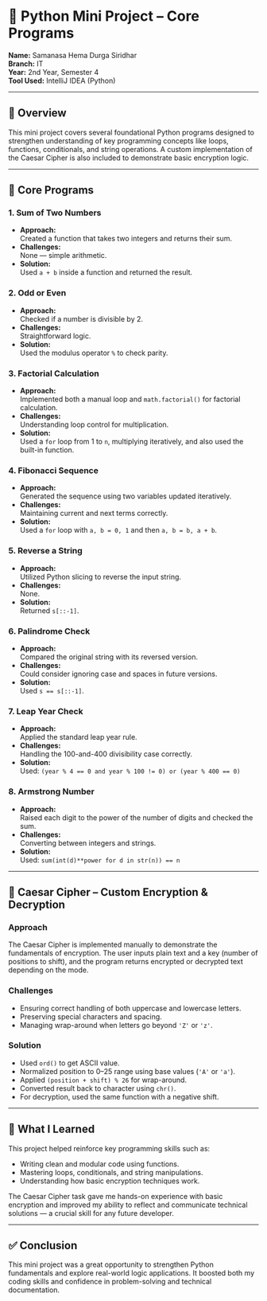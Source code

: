 # 🐍 Python Mini Project – Core Programs

**Name:** Samanasa Hema Durga Siridhar  
**Branch:** IT  
**Year:** 2nd Year, Semester 4  
**Tool Used:** IntelliJ IDEA (Python)

---

## 📌 Overview

This mini project covers several foundational Python programs designed to strengthen understanding of key programming concepts like loops, functions, conditionals, and string operations. A custom implementation of the Caesar Cipher is also included to demonstrate basic encryption logic.

---

## 🔢 Core Programs

### 1. Sum of Two Numbers
- **Approach:**  
  Created a function that takes two integers and returns their sum.
- **Challenges:**  
  None — simple arithmetic.
- **Solution:**  
  Used `a + b` inside a function and returned the result.

### 2. Odd or Even
- **Approach:**  
  Checked if a number is divisible by 2.
- **Challenges:**  
  Straightforward logic.
- **Solution:**  
  Used the modulus operator `%` to check parity.

### 3. Factorial Calculation
- **Approach:**  
  Implemented both a manual loop and `math.factorial()` for factorial calculation.
- **Challenges:**  
  Understanding loop control for multiplication.
- **Solution:**  
  Used a `for` loop from 1 to `n`, multiplying iteratively, and also used the built-in function.

### 4. Fibonacci Sequence
- **Approach:**  
  Generated the sequence using two variables updated iteratively.
- **Challenges:**  
  Maintaining current and next terms correctly.
- **Solution:**  
  Used a `for` loop with `a, b = 0, 1` and then `a, b = b, a + b`.

### 5. Reverse a String
- **Approach:**  
  Utilized Python slicing to reverse the input string.
- **Challenges:**  
  None.
- **Solution:**  
  Returned `s[::-1]`.

### 6. Palindrome Check
- **Approach:**  
  Compared the original string with its reversed version.
- **Challenges:**  
  Could consider ignoring case and spaces in future versions.
- **Solution:**  
  Used `s == s[::-1]`.

### 7. Leap Year Check
- **Approach:**  
  Applied the standard leap year rule.
- **Challenges:**  
  Handling the 100-and-400 divisibility case correctly.
- **Solution:**  
  Used: `(year % 4 == 0 and year % 100 != 0) or (year % 400 == 0)`

### 8. Armstrong Number
- **Approach:**  
  Raised each digit to the power of the number of digits and checked the sum.
- **Challenges:**  
  Converting between integers and strings.
- **Solution:**  
  Used: `sum(int(d)**power for d in str(n)) == n`

---

## 🔐 Caesar Cipher – Custom Encryption & Decryption

### Approach
The Caesar Cipher is implemented manually to demonstrate the fundamentals of encryption. The user inputs plain text and a key (number of positions to shift), and the program returns encrypted or decrypted text depending on the mode.

### Challenges
- Ensuring correct handling of both uppercase and lowercase letters.
- Preserving special characters and spacing.
- Managing wrap-around when letters go beyond `'Z'` or `'z'`.

### Solution
- Used `ord()` to get ASCII value.
- Normalized position to 0–25 range using base values (`'A'` or `'a'`).
- Applied `(position + shift) % 26` for wrap-around.
- Converted result back to character using `chr()`.
- For decryption, used the same function with a negative shift.

---

## 📘 What I Learned

This project helped reinforce key programming skills such as:
- Writing clean and modular code using functions.
- Mastering loops, conditionals, and string manipulations.
- Understanding how basic encryption techniques work.

The Caesar Cipher task gave me hands-on experience with basic encryption and improved my ability to reflect and communicate technical solutions — a crucial skill for any future developer.

---

## ✅ Conclusion

This mini project was a great opportunity to strengthen Python fundamentals and explore real-world logic applications. It boosted both my coding skills and confidence in problem-solving and technical documentation.

